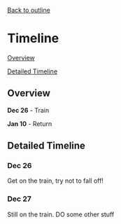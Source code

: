 [Back to outline](https://github.com/JoshBurke/Bike-a-boi/blob/master/README.md)
# Timeline
[Overview](https://github.com/JoshBurke/Bike-a-boi/blob/master/Timeline.md#overview)

[Detailed Timeline](https://github.com/JoshBurke/Bike-a-boi/blob/master/Timeline.md#detailed-timeline)

## Overview

<b>Dec 26</b> - Train

<b>Jan 10</b> - Return

## Detailed Timeline

### Dec 26
Get on the train, try not to fall off!

### Dec 27
Still on the train. DO some other stuff
